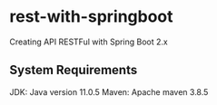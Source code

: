 # rest-with-springboot
Creating API RESTFul with Spring Boot 2.x


  System Requirements
  -------------------

JDK:
    Java version 11.0.5
Maven:
    Apache maven  3.8.5
